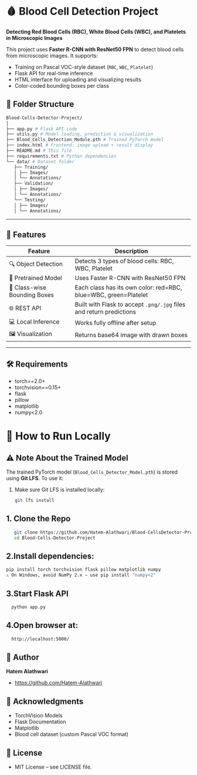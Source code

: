 # 🩸 Blood Cell Detection Project  
**Detecting Red Blood Cells (RBC), White Blood Cells (WBC), and Platelets in Microscopic Images**

This project uses **Faster R-CNN with ResNet50 FPN** to detect blood cells from microscopic images. It supports:
- Training on Pascal VOC-style dataset (`RBC`, `WBC`, `Platelet`)
- Flask API for real-time inference
- HTML interface for uploading and visualizing results
- Color-coded bounding boxes per class


## 📁 Folder Structure
```bash 
Blood-Cells-Detector-Project/
│
├── app.py # Flask API code
├── utils.py # Model loading, prediction & visualization
├── Blood_Cells_Detection_Module.pth # Trained PyTorch model
├── index.html # Frontend: image upload + result display
├── README.md # This file
├── requirements.txt # Python dependencies
└── data/ # Dataset folder
   ├── Training/
   │ ├── Images/
   │ └── Annotations/
   ├── Validation/
   │ ├── Images/
   │ └── Annotations/
   └── Testing/
   │ ├── Images/
   │ └── Annotations/
```

---

## 🧠 Features

| Feature | Description |
|--------|-------------|
| 🔍 Object Detection | Detects 3 types of blood cells: RBC, WBC, Platelet |
| 🧪 Pretrained Model | Uses Faster R-CNN with ResNet50 FPN |
| 🎨 Class-wise Bounding Boxes | Each class has its own color: red=RBC, blue=WBC, green=Platelet |
| 🌐 REST API | Built with Flask to accept `.png/.jpg` files and return predictions |
| 💻 Local Inference | Works fully offline after setup |
| 🖼️ Visualization | Returns base64 image with drawn boxes |

---

## 🛠️ Requirements
  - torch==2.0+
  - torchvision==0.15+
  - flask
  - pillow
  - matplotlib
  - numpy<2.0


# 🚀 How to Run Locally

## ⚠️ Note About the Trained Model
The trained PyTorch model (`Blood_Cells_Detector_Model.pth`) is stored using **Git LFS**.
To use it:
1. Make sure Git LFS is installed locally:
   ```bash
   git lfs install
   
## 1. Clone the Repo
```bash
   git clone https://github.com/Hatem-Alathwari/Blood-CellsDetector-Project.git
   cd Blood-Cells-Detector-Project
```

## 2.Install dependencies:
```bash
pip install torch torchvision flask pillow matplotlib numpy
⚠️ On Windows, avoid NumPy 2.x – use pip install "numpy<2" 
```
## 3.Start Flask API
```bash
  python app.py
```
## 4.Open browser at:
```bash
  http://localhost:5000/
```


## 👤 Author
  **Hatem Alathwari**
  * https://github.com/Hatem-Alathwari

## 🙌 Acknowledgments
  * TorchVision Models
  *  Flask Documentation
  *  Matplotlib
  * Blood cell dataset (custom Pascal VOC format)

## 🧾 License
  * MIT License – see LICENSE file.
